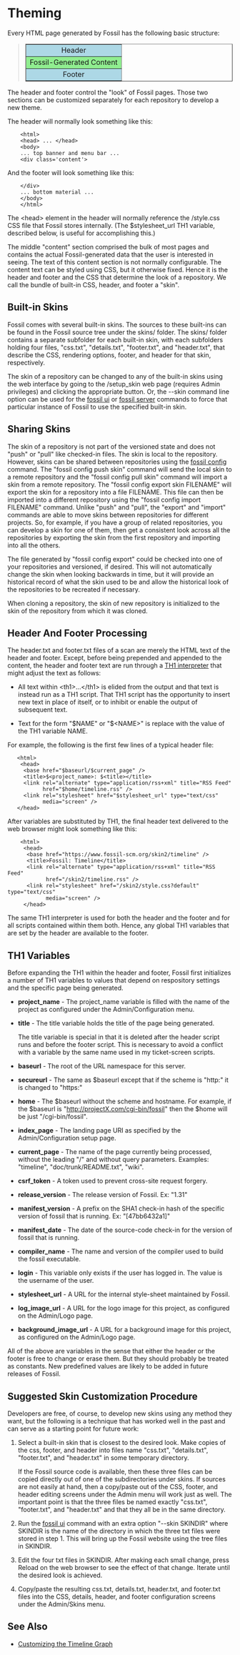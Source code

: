 Theming
=======

Every HTML page generated by Fossil has the following basic structure:


<blockquote><table border=1 cellpadding=10><tbody>
<tr><td style='background-color:lightblue;text-align:center;'>Header</td></tr>
<tr><td style='background-color:lightgreen;text-align:center;'>
Fossil-Generated Content</td></tr>
<tr><td style='background-color:lightblue;text-align:center;'>Footer</td></tr>
</tbody></table></blockquote>

The header and footer control the "look" of Fossil pages.  Those
two sections can be customized separately for each repository to
develop a new theme.

The header will normally look something like this:

        <html>
        <head> ... </head>
        <body>
        ... top banner and menu bar ...
        <div class='content'>

And the footer will look something like this:

        </div>
        ... bottom material ...
        </body>
        </html>

The &lt;head&gt; element in the header will normally reference the
/style.css CSS file that Fossil stores internally.  (The $stylesheet_url
TH1 variable, described below, is useful for accomplishing this.)

The middle "content" section comprised the bulk of most pages and
contains the actual Fossil-generated data
that the user is interested in seeing.  The text of this content
section is not normally configurable.  The content text can be styled
using CSS, but it otherwise fixed.  Hence it is the header and footer
and the CSS that determine the look of a repository.
We call the bundle of built-in CSS, header, and footer a "skin".

Built-in Skins
--------------

Fossil comes with several built-in skins.  The sources to these built-ins can
be found in the Fossil source tree under the skins/ folder.  The skins/
folder contains a separate subfolder for each built-in skin, with each
subfolders holding four files, "css.txt", "details.txt",
"footer.txt", and "header.txt",
that describe the CSS, rendering options,
footer, and header for that skin, respectively.

The skin of a repository can be changed to any of the built-in skins using
the web interface by going to the /setup_skin web page (requires Admin
privileges) and clicking the appropriate button.  Or, the --skin command
line option can be used for the
[fossil ui](../../../help?cmd=ui) or
[fossil server](../../../help?cmd=server) commands to force that particular
instance of Fossil to use the specified built-in skin.

Sharing Skins
-------------

The skin of a repository is not part of the versioned state and does not
"push" or "pull" like checked-in files.  The skin is local to the
repository.  However, skins can be shared between repositories using
the [fossil config](../../../help?cmd=configuration) command.
The "fossil config push skin" command will send the local skin to a remote
repository and the "fossil config pull skin" command will import a skin
from a remote repository.  The "fossil config export skin FILENAME"
will export the skin for a repository into a file FILENAME.  This file
can then be imported into a different repository using the
"fossil config import FILENAME" command.  Unlike "push" and "pull",
the "export" and "import" commands are able to move skins between
repositories for different projects.  So, for example, if you have a
group of related repositories, you can develop a skin for one of them,
then get a consistent look across all the repositories by exporting
the skin from the first repository and importing into all the others.

The file generated by "fossil config export" could be checked into
one of your repositories and versioned, if desired.  This will not
automatically change the skin when looking backwards in time, but it
will provide an historical record of what the skin used to be and
allow the historical look of the repositories to be recreated if
necessary.

When cloning a repository, the skin of new repository is initialized to
the skin of the repository from which it was cloned.

Header And Footer Processing
----------------------------

The header.txt and footer.txt files of a scan are merely the HTML text
of the header and footer.  Except, before being prepended and appended to
the content, the header and footer text are run through a
[TH1 interpreter](./th1.md) that might adjust the text as follows:

  *  All text within &lt;th1&gt;...&lt;/th1&gt; is elided from the
     output and that text is instead run as a TH1 script.  That TH1
     script has the opportunity to insert new text in place of itself,
     or to inhibit or enable the output of subsequent text.

  *  Text for the form "$NAME" or "$&lt;NAME&gt;" is replace with
     the value of the TH1 variable NAME.

For example, the following is the first few lines of a typical
header file:

       <html>
        <head>
         <base href="$baseurl/$current_page" />
         <title>$<project_name>: $<title></title>
         <link rel="alternate" type="application/rss+xml" title="RSS Feed"
               href="$home/timeline.rss" />
         <link rel="stylesheet" href="$stylesheet_url" type="text/css"
               media="screen" />
       </head>

After variables are substituted by TH1, the final header text
delivered to the web browser might look something like this:

        <html>
         <head>
          <base href="https://www.fossil-scm.org/skin2/timeline" />
          <title>Fossil: Timeline</title>
          <link rel="alternate" type="application/rss+xml" title="RSS Feed"
                href="/skin2/timeline.rss" />
          <link rel="stylesheet" href="/skin2/style.css?default" type="text/css"
                media="screen" />
         </head>

The same TH1 interpreter is used for both the header and the footer
and for all scripts contained within them both.  Hence, any global
TH1 variables that are set by the header are available to the footer.

TH1 Variables
-------------

Before expanding the TH1 within the header and footer, Fossil first
initializes a number of TH1 variables to values that depend on
respository settings and the specific page being generated.

   *   **project_name** - The project_name variable is filled with the
       name of the project as configured under the Admin/Configuration
       menu.

   *   **title** - The title variable holds the title of the page being
       generated.

       The title variable is special in that it is deleted after
       the header script runs and before the footer script.  This is
       necessary to avoid a conflict with a variable by the same name used
       in my ticket-screen scripts.

   *   **baseurl** - The root of the URL namespace for this server.

   *   **secureurl** - The same as $baseurl except that if the scheme is
                       "http:" it is changed to "https:"

   *   **home** - The $baseurl without the scheme and hostname.  For example,
       if the $baseurl is "http://projectX.com/cgi-bin/fossil" then the
       $home will be just "/cgi-bin/fossil".

   *   **index_page** - The landing page URI as
       specified by the Admin/Configuration setup page.

   *   **current_page** - The name of the page currently being processed,
       without the leading "/" and without query parameters.
       Examples:  "timeline", "doc/trunk/README.txt", "wiki".

   *   **csrf_token** - A token used to prevent cross-site request forgery.

   *   **release_version** - The release version of Fossil.  Ex: "1.31"

   *   **manifest_version** - A prefix on the SHA1 check-in hash of the
       specific version of fossil that is running.  Ex: "\[47bb6432a1\]"

   *   **manifest_date** - The date of the source-code check-in for the
       version of fossil that is running.

   *   **compiler_name** - The name and version of the compiler used to
       build the fossil executable.

   *   **login** - This variable only exists if the user has logged in.
       The value is the username of the user.

   *   **stylesheet_url** - A URL for the internal style-sheet maintained
       by Fossil.

   *   **log\_image\_url** - A URL for the logo image for this project, as
       configured on the Admin/Logo page.

   *   **background\_image\_url** - A URL for a background image for this
       project, as configured on the Admin/Logo page.

All of the above are variables in the sense that either the header or the
footer is free to change or erase them.  But they should probably be treated
as constants.  New predefined values are likely to be added in future
releases of Fossil.

Suggested Skin Customization Procedure
--------------------------------------

Developers are free, of course, to develop new skins using any method they
want, but the following is a technique that has worked well in the past and
can serve as a starting point for future work:

   1.  Select a built-in skin that is closest to the desired look.  Make
       copies of the css, footer, and header into files name "css.txt",
       "details.txt",
       "footer.txt", and "header.txt" in some temporary directory.

       If the Fossil source code is available, then these three files can
       be copied directly out of one of the subdirectories under skins.  If
       sources are not easily at hand, then a copy/paste out of the
       CSS, footer, and header editing screens under the Admin menu will
       work just as well.  The important point is that the three files
       be named exactly "css.txt", "footer.txt", and "header.txt" and that
       they all be in the same directory.

   2.  Run the [fossil ui](../../../help?cmd=ui) command with an extra
       option "--skin SKINDIR" where SKINDIR is the name of the directory
       in which the three txt files were stored in step 1.   This will bring
       up the Fossil website using the tree files in SKINDIR.

   3.  Edit the four txt files in SKINDIR.  After making each small change,
       press Reload on the web browser to see the effect of that change.
       Iterate until the desired look is achieved.

   4.  Copy/paste the resulting css.txt, details.txt,
       header.txt, and footer.txt files
       into the CSS, details, header, and footer configuration screens
       under the Admin/Skins menu.

See Also
--------

*   [Customizing the Timeline Graph](customgraph.md)
